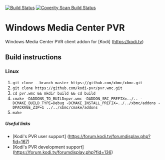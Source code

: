 [![Build Status](https://travis-ci.org/kodi-pvr/pvr.wmc.svg?branch=Matrix)](https://travis-ci.org/kodi-pvr/pvr.wmc/branches)
[![Coverity Scan Build Status](https://scan.coverity.com/projects/5120/badge.svg)](https://scan.coverity.com/projects/5120)

# Windows Media Center PVR
Windows Media Center PVR client addon for [Kodi] (https://kodi.tv)

## Build instructions

### Linux

1. `git clone --branch master https://github.com/xbmc/xbmc.git`
2. `git clone https://github.com/kodi-pvr/pvr.wmc.git`
3. `cd pvr.wmc && mkdir build && cd build`
4. `cmake -DADDONS_TO_BUILD=pvr.wmc -DADDON_SRC_PREFIX=../.. -DCMAKE_BUILD_TYPE=Debug -DCMAKE_INSTALL_PREFIX=../../xbmc/addons -DPACKAGE_ZIP=1 ../../xbmc/cmake/addons`
5. `make`

##### Useful links

* [Kodi's PVR user support] (https://forum.kodi.tv/forumdisplay.php?fid=167)
* [Kodi's PVR development support] (https://forum.kodi.tv/forumdisplay.php?fid=136)
